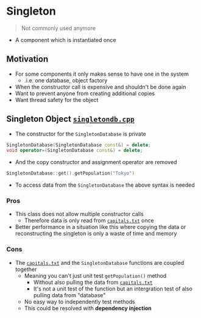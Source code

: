 # Singleton

> Not commonly used anymore
- A component which is instantiated once

## Motivation
- For some components it only makes sense to have one in the system
    - .i.e. one database, object factory
- When the constructor call is expensive and shouldn't be done again
- Want to prevent anyone from creating additional copies
- Want thread safety for the object

## Singleton Object [`singletondb.cpp`](singletondb.cpp)
- The constructor for the `SingletonDatabase` is private
```cpp
SingletonDatabase(SingletonDatabase const&) = delete;
void operator=(SingletonDatabase const&) = delete;
```
- And the copy constructor and assignment operator are removed
```cpp
SingletonDatabase::get().getPopulation("Tokyo")
```
- To access data from the `SingletonDatabase` the above syntax is needed

### Pros
- This class does not allow multiple constructor calls
    - Therefore data is only read from [`capitals.txt`](capitals.txt) once
- Better performance in a situation like this where copying the data or reconstructing the singleton is only a waste of time and memory

### Cons
- The [`capitals.txt`](capitals.txt) and the `SingletonDatabase` functions are coupled together
    - Meaning you can't just unit test `getPopulation()` method
        - Without also pulling the data from [`capitals.txt`](capitals.txt)
        - It's not a unit test of the function but an intergration test of also pulling data from "database"
    - No easy way to independently test methods 
    - This could be resolved with **dependency injection**